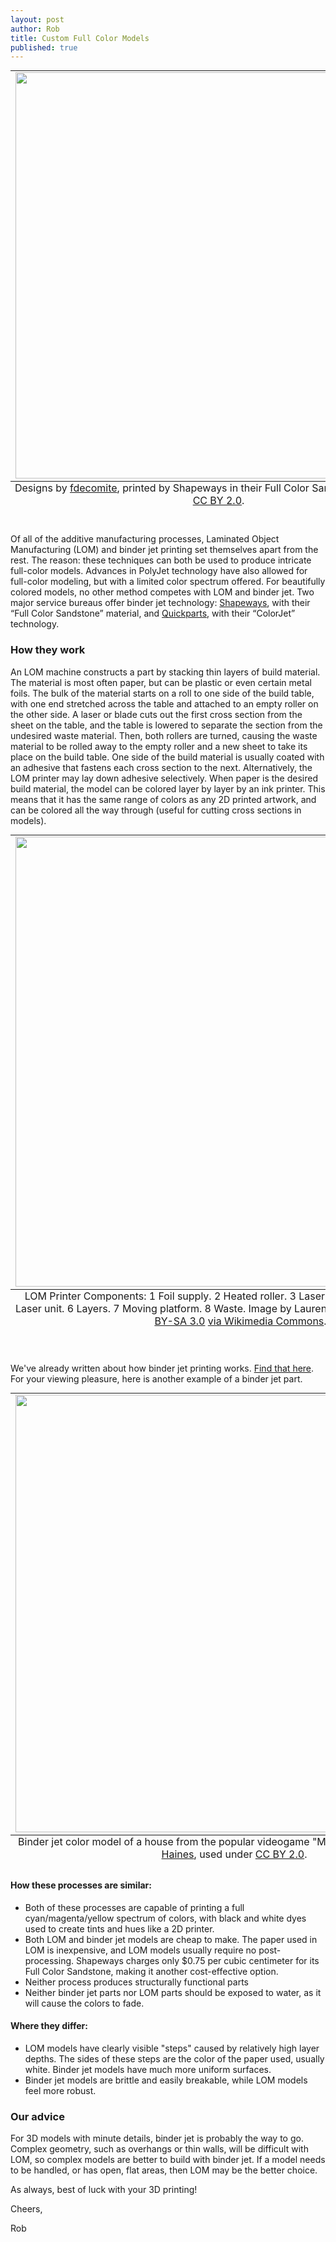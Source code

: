 ```yaml
--- 
layout: post
author: Rob
title: Custom Full Color Models
published: true
---
```

<table class="image" style="margin: auto;">
  <caption align="bottom">Designs by <a href="https://www.flickr.com/photos/fdecomite/6424477973/in/photolist-aMH8tB-aMH8C2-aMH842-aMH8ng-aMH7PH-aMH7z6-aMH7tR-aMH7Xx-aMH7JR-k3vtnP-k3w8DM-k3vsVg-k3xWAw-8BMVA6-8BR26d-mKKWwB-ant3vw-antMKs-mKML1S" target="_blank">fdecomite</a>, printed by Shapeways in their Full Color Sandstone. Used under <a href="https://creativecommons.org/licenses/by/2.0/legalcode" target="_blank">CC BY 2.0</a>.</caption>
<tr><td>
<img src="https://s3.amazonaws.com/supplybetter_images/Blog+Images/sandstone_balls.jpg" width="650">
</td></tr></table>

<br>
<p>Of all of the additive manufacturing processes, Laminated Object Manufacturing (LOM) and binder jet printing set themselves apart from the rest. The reason: these techniques can both be used to produce intricate full-color models. Advances in PolyJet technology have also allowed for full-color modeling, but with a limited color spectrum offered. For beautifully colored models, no other method competes with LOM and binder jet. Two major service bureaus offer binder jet technology: <a href="http://www.shapeways.com" target="_blank">Shapeways</a>, with their “Full Color Sandstone” material, and <a href="https://www.quickparts.com/home.aspx" target="_blank">Quickparts</a>, with their “ColorJet” technology.</p>

<h3>How they work</h3>

<p>An LOM machine constructs a part by stacking thin layers of build material. The material is most often paper, but can be plastic or even certain metal foils. The bulk of the material starts on a roll to one side of the build table, with one end stretched across the table and attached to an empty roller on the other side. A laser or blade cuts out the first cross section from the sheet on the table, and the table is lowered to separate the section from the undesired waste material. Then, both rollers are turned, causing the waste material to be rolled away to the empty roller and a new sheet to take its place on the build table. One side of the build material is usually coated with an adhesive that fastens each cross section to the next. Alternatively, the LOM printer may lay down adhesive selectively. When paper is the desired build material, the model can be colored layer by layer by an ink printer. This means that it has the same range of colors as any 2D printed artwork, and can be colored all the way through (useful for cutting cross sections in models).</p>

<table class="image" style="margin: auto;">
  <caption align="bottom">LOM Printer Components: 1 Foil supply. 2 Heated roller. 3 Laser beam. 4. Scanning prism. 5 Laser unit. 6 Layers. 7 Moving platform. 8 Waste. Image by LaurensvanLieshout, used under <a href="http://creativecommons.org/licenses/by-sa/3.0" target="_blank">CC BY-SA 3.0</a> <a href="http://commons.wikimedia.org/wiki/File%3ALaminated_object_manufacturing.png" target="_blank">via Wikimedia Commons</a>.</caption>
<tr><td>
<img src="https://s3.amazonaws.com/supplybetter_images/Blog+Images/LOM.png" width="720">
</td></tr></table>

<br><p>We've already written about how binder jet printing works. <a href="http://www.supplybetter.com/blog/what-to-expect-with-binder-jet.html" target="_blank">Find that here</a>. For your viewing pleasure, here is another example of a binder jet part.</p>

<table class="image" style="margin: auto;">
  <caption align="bottom">Binder jet color model of a house from the popular videogame "Minecraft," designed by <a href="https://www.flickr.com/photos/68387974@N02/6761890353/in/photolist-biwsqr-kKZhwC-kKZhhQ-aMH8C2-aMH842-k5wKDS-aMH8ng-aMH7PH-aMH7z6-aMH7tR-aMH8tB-aMH7Xx-aMH7JR-k3vtnP-k3w8DM-k3vsVg-k3xWAw-8BMVA6-8BR26d-mKKWwB-ant3vw-antMKs-mKML1S" target="_blank">Eric Haines</a>, used under <a href="https://creativecommons.org/licenses/by/2.0/legalcode" target="_blank">CC BY 2.0</a>.</caption>
<tr><td>
<img src="https://s3.amazonaws.com/supplybetter_images/Blog+Images/sandstone_house.jpg" width="700">
</td></tr></table>

<h4>How these processes are similar:</h4>
<ul>
<li>Both of these processes are capable of printing a full cyan/magenta/yellow spectrum of colors, with black and white dyes used to create tints and hues like a 2D printer.</li>
<li>Both LOM and binder jet models are cheap to make. The paper used in LOM is inexpensive, and LOM models usually require no post-processing. Shapeways charges only $0.75 per cubic centimeter for its Full Color Sandstone, making it another cost-effective option.</li>
<li>Neither process produces structurally functional parts</li>
<li>Neither binder jet parts nor LOM parts should be exposed to water, as it will cause the colors to fade.</li>
</ul>

<h4>Where they differ:</h4>
<ul>
<li>LOM models have clearly visible "steps" caused by relatively high layer depths. The sides of these steps are the color of the paper used, usually white. Binder jet models have much more uniform surfaces.</li>
<li>Binder jet models are brittle and easily breakable, while LOM models feel more robust.</li>
</ul>

<h3>Our advice</h3>
<p>For 3D models with minute details, binder jet is probably the way to go. Complex geometry, such as overhangs or thin walls, will be difficult with LOM, so complex models are better to build with binder jet. If a model needs to be handled, or has open, flat areas, then LOM may be the better choice.</p>

<p>As always, best of luck with your 3D printing!</p>

<p>Cheers,</p>
<p>Rob</p>
